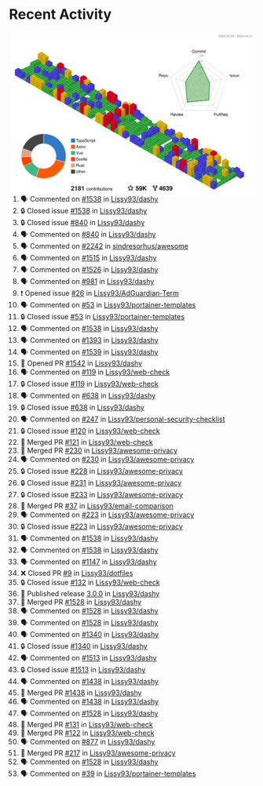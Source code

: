 # Recent Activity

<!-- Summary card -->
<a href="https://github.com/Lissy93/Lissy93/blob/master/METRICS.md">
  <img
    align="right"
    width="500"
    alt="Profile data, generated with yoshi389111/github-profile-3d-contrib"
    src="https://raw.githubusercontent.com/Lissy93/Lissy93/master/profile-3d-contrib/profile-gitblock.svg"
  />
</a>

<!--START_SECTION:activity-->
1. 🗣 Commented on [#1538](https://github.com/Lissy93/dashy/issues/1538) in [Lissy93/dashy](https://github.com/Lissy93/dashy)
2. 🔒 Closed issue [#1538](https://github.com/Lissy93/dashy/issues/1538) in [Lissy93/dashy](https://github.com/Lissy93/dashy)
3. 🔒 Closed issue [#840](https://github.com/Lissy93/dashy/issues/840) in [Lissy93/dashy](https://github.com/Lissy93/dashy)
4. 🗣 Commented on [#840](https://github.com/Lissy93/dashy/issues/840) in [Lissy93/dashy](https://github.com/Lissy93/dashy)
5. 🗣 Commented on [#2242](https://github.com/sindresorhus/awesome/issues/2242) in [sindresorhus/awesome](https://github.com/sindresorhus/awesome)
6. 🗣 Commented on [#1515](https://github.com/Lissy93/dashy/issues/1515) in [Lissy93/dashy](https://github.com/Lissy93/dashy)
7. 🗣 Commented on [#1526](https://github.com/Lissy93/dashy/issues/1526) in [Lissy93/dashy](https://github.com/Lissy93/dashy)
8. 🗣 Commented on [#981](https://github.com/Lissy93/dashy/issues/981) in [Lissy93/dashy](https://github.com/Lissy93/dashy)
9. ❗ Opened issue [#26](https://github.com/Lissy93/AdGuardian-Term/issues/26) in [Lissy93/AdGuardian-Term](https://github.com/Lissy93/AdGuardian-Term)
10. 🗣 Commented on [#53](https://github.com/Lissy93/portainer-templates/issues/53) in [Lissy93/portainer-templates](https://github.com/Lissy93/portainer-templates)
11. 🔒 Closed issue [#53](https://github.com/Lissy93/portainer-templates/issues/53) in [Lissy93/portainer-templates](https://github.com/Lissy93/portainer-templates)
12. 🗣 Commented on [#1538](https://github.com/Lissy93/dashy/issues/1538) in [Lissy93/dashy](https://github.com/Lissy93/dashy)
13. 🗣 Commented on [#1393](https://github.com/Lissy93/dashy/issues/1393) in [Lissy93/dashy](https://github.com/Lissy93/dashy)
14. 🗣 Commented on [#1539](https://github.com/Lissy93/dashy/issues/1539) in [Lissy93/dashy](https://github.com/Lissy93/dashy)
15. 💪 Opened PR [#1542](https://github.com/Lissy93/dashy/pull/1542) in [Lissy93/dashy](https://github.com/Lissy93/dashy)
16. 🗣 Commented on [#119](https://github.com/Lissy93/web-check/issues/119) in [Lissy93/web-check](https://github.com/Lissy93/web-check)
17. 🔒 Closed issue [#119](https://github.com/Lissy93/web-check/issues/119) in [Lissy93/web-check](https://github.com/Lissy93/web-check)
18. 🗣 Commented on [#638](https://github.com/Lissy93/dashy/issues/638) in [Lissy93/dashy](https://github.com/Lissy93/dashy)
19. 🔒 Closed issue [#638](https://github.com/Lissy93/dashy/issues/638) in [Lissy93/dashy](https://github.com/Lissy93/dashy)
20. 🗣 Commented on [#247](https://github.com/Lissy93/personal-security-checklist/issues/247) in [Lissy93/personal-security-checklist](https://github.com/Lissy93/personal-security-checklist)
21. 🔒 Closed issue [#120](https://github.com/Lissy93/web-check/issues/120) in [Lissy93/web-check](https://github.com/Lissy93/web-check)
22. 🎉 Merged PR [#121](https://github.com/Lissy93/web-check/pull/121) in [Lissy93/web-check](https://github.com/Lissy93/web-check)
23. 🎉 Merged PR [#230](https://github.com/Lissy93/awesome-privacy/pull/230) in [Lissy93/awesome-privacy](https://github.com/Lissy93/awesome-privacy)
24. 🗣 Commented on [#230](https://github.com/Lissy93/awesome-privacy/issues/230) in [Lissy93/awesome-privacy](https://github.com/Lissy93/awesome-privacy)
25. 🔒 Closed issue [#228](https://github.com/Lissy93/awesome-privacy/issues/228) in [Lissy93/awesome-privacy](https://github.com/Lissy93/awesome-privacy)
26. 🔒 Closed issue [#231](https://github.com/Lissy93/awesome-privacy/issues/231) in [Lissy93/awesome-privacy](https://github.com/Lissy93/awesome-privacy)
27. 🔒 Closed issue [#233](https://github.com/Lissy93/awesome-privacy/issues/233) in [Lissy93/awesome-privacy](https://github.com/Lissy93/awesome-privacy)
28. 🎉 Merged PR [#37](https://github.com/Lissy93/email-comparison/pull/37) in [Lissy93/email-comparison](https://github.com/Lissy93/email-comparison)
29. 🗣 Commented on [#223](https://github.com/Lissy93/awesome-privacy/issues/223) in [Lissy93/awesome-privacy](https://github.com/Lissy93/awesome-privacy)
30. 🔒 Closed issue [#223](https://github.com/Lissy93/awesome-privacy/issues/223) in [Lissy93/awesome-privacy](https://github.com/Lissy93/awesome-privacy)
31. 🗣 Commented on [#1538](https://github.com/Lissy93/dashy/issues/1538) in [Lissy93/dashy](https://github.com/Lissy93/dashy)
32. 🗣 Commented on [#1538](https://github.com/Lissy93/dashy/issues/1538) in [Lissy93/dashy](https://github.com/Lissy93/dashy)
33. 🗣 Commented on [#1147](https://github.com/Lissy93/dashy/issues/1147) in [Lissy93/dashy](https://github.com/Lissy93/dashy)
34. ❌ Closed PR [#9](https://github.com/Lissy93/dotfiles/pull/9) in [Lissy93/dotfiles](https://github.com/Lissy93/dotfiles)
35. 🔒 Closed issue [#132](https://github.com/Lissy93/web-check/issues/132) in [Lissy93/web-check](https://github.com/Lissy93/web-check)
36. 🚀 Published release [3.0.0](https://github.com/3.0.0) in [Lissy93/dashy](https://github.com/Lissy93/dashy)
37. 🎉 Merged PR [#1528](https://github.com/Lissy93/dashy/pull/1528) in [Lissy93/dashy](https://github.com/Lissy93/dashy)
38. 🗣 Commented on [#1528](https://github.com/Lissy93/dashy/issues/1528) in [Lissy93/dashy](https://github.com/Lissy93/dashy)
39. 🗣 Commented on [#1528](https://github.com/Lissy93/dashy/issues/1528) in [Lissy93/dashy](https://github.com/Lissy93/dashy)
40. 🗣 Commented on [#1340](https://github.com/Lissy93/dashy/issues/1340) in [Lissy93/dashy](https://github.com/Lissy93/dashy)
41. 🔒 Closed issue [#1340](https://github.com/Lissy93/dashy/issues/1340) in [Lissy93/dashy](https://github.com/Lissy93/dashy)
42. 🗣 Commented on [#1513](https://github.com/Lissy93/dashy/issues/1513) in [Lissy93/dashy](https://github.com/Lissy93/dashy)
43. 🔒 Closed issue [#1513](https://github.com/Lissy93/dashy/issues/1513) in [Lissy93/dashy](https://github.com/Lissy93/dashy)
44. 🗣 Commented on [#1438](https://github.com/Lissy93/dashy/issues/1438) in [Lissy93/dashy](https://github.com/Lissy93/dashy)
45. 🎉 Merged PR [#1438](https://github.com/Lissy93/dashy/pull/1438) in [Lissy93/dashy](https://github.com/Lissy93/dashy)
46. 🗣 Commented on [#1438](https://github.com/Lissy93/dashy/issues/1438) in [Lissy93/dashy](https://github.com/Lissy93/dashy)
47. 🗣 Commented on [#1528](https://github.com/Lissy93/dashy/issues/1528) in [Lissy93/dashy](https://github.com/Lissy93/dashy)
48. 🎉 Merged PR [#131](https://github.com/Lissy93/web-check/pull/131) in [Lissy93/web-check](https://github.com/Lissy93/web-check)
49. 🎉 Merged PR [#122](https://github.com/Lissy93/web-check/pull/122) in [Lissy93/web-check](https://github.com/Lissy93/web-check)
50. 🗣 Commented on [#877](https://github.com/Lissy93/dashy/issues/877) in [Lissy93/dashy](https://github.com/Lissy93/dashy)
51. 🎉 Merged PR [#217](https://github.com/Lissy93/awesome-privacy/pull/217) in [Lissy93/awesome-privacy](https://github.com/Lissy93/awesome-privacy)
52. 🗣 Commented on [#1528](https://github.com/Lissy93/dashy/issues/1528) in [Lissy93/dashy](https://github.com/Lissy93/dashy)
53. 🗣 Commented on [#39](https://github.com/Lissy93/portainer-templates/issues/39) in [Lissy93/portainer-templates](https://github.com/Lissy93/portainer-templates)
<!--END_SECTION:activity-->
